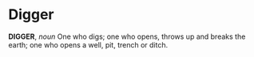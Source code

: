 # Digger

**DIGGER**, _noun_ One who digs; one who opens, throws up and breaks the earth; one who opens a well, pit, trench or ditch.